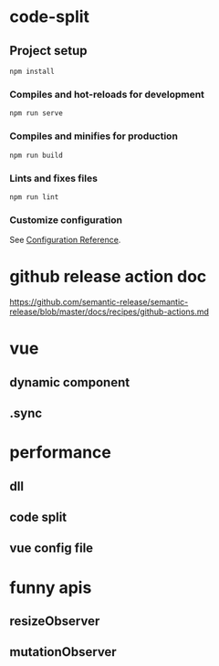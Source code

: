 # code-split

## Project setup
```
npm install
```

### Compiles and hot-reloads for development
```
npm run serve
```

### Compiles and minifies for production
```
npm run build
```

### Lints and fixes files
```
npm run lint
```

### Customize configuration
See [Configuration Reference](https://cli.vuejs.org/config/).

# github release action doc
https://github.com/semantic-release/semantic-release/blob/master/docs/recipes/github-actions.md
# vue
## dynamic component
## .sync

# performance
## dll
## code split
## vue config file

# funny apis
## resizeObserver
## mutationObserver